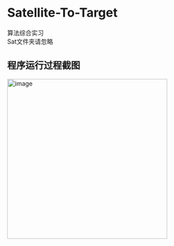 # Satellite-To-Target
算法综合实习  
Sat文件夹请忽略
## 程序运行过程截图
<img width="369" alt="image" src="https://user-images.githubusercontent.com/79080003/150122578-d75a60da-f972-4982-96ca-de7a5d72dacd.png">

